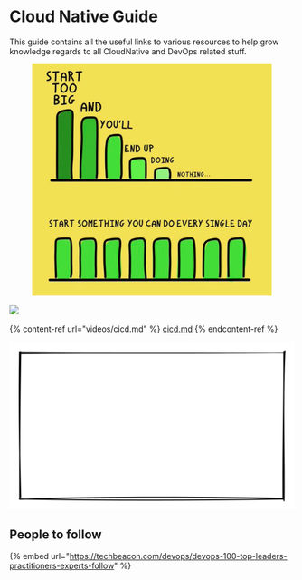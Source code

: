 # Cloud Native Guide

This guide contains all the useful links to various resources to help grow knowledge regards to all CloudNative and DevOps related stuff.

<figure><img src=".gitbook/assets/image (2) (2).png" alt=""><figcaption></figcaption></figure>



![](.gitbook/assets/0\_2jC5-BIaLSHDlFHo.png)

{% content-ref url="videos/cicd.md" %}
[cicd.md](videos/cicd.md)
{% endcontent-ref %}

<img src=".gitbook/assets/file.drawing.svg" alt="" class="gitbook-drawing">

## People to follow

{% embed url="https://techbeacon.com/devops/devops-100-top-leaders-practitioners-experts-follow" %}

